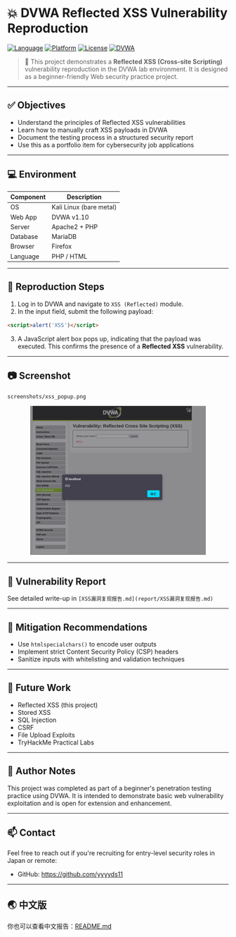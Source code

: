 # 💥 DVWA Reflected XSS Vulnerability Reproduction

[![Language](https://img.shields.io/badge/language-PHP-blue)](https://www.php.net/)
[![Platform](https://img.shields.io/badge/platform-Kali%20Linux-red)](https://www.kali.org/)
[![License](https://img.shields.io/badge/license-Open-brightgreen)]()
[![DVWA](https://img.shields.io/badge/DVWA-v1.10-orange)](https://github.com/digininja/DVWA)

> 🎯 This project demonstrates a **Reflected XSS (Cross-site Scripting)** vulnerability reproduction in the DVWA lab environment. It is designed as a beginner-friendly Web security practice project.

---

## ✅ Objectives

- Understand the principles of Reflected XSS vulnerabilities  
- Learn how to manually craft XSS payloads in DVWA  
- Document the testing process in a structured security report  
- Use this as a portfolio item for cybersecurity job applications

---

## 💻 Environment

| Component | Description             |
| --------- | ----------------------- |
| OS        | Kali Linux (bare metal) |
| Web App   | DVWA v1.10              |
| Server    | Apache2 + PHP           |
| Database  | MariaDB                 |
| Browser   | Firefox                 |
| Language  | PHP / HTML              |

---

## 🧪 Reproduction Steps

1. Log in to DVWA and navigate to `XSS (Reflected)` module.
2. In the input field, submit the following payload:

```html
<script>alert('XSS')</script>
```
3. A JavaScript alert box pops up, indicating that the payload was executed.
    This confirms the presence of a **Reflected XSS** vulnerability.

---

## 📷 Screenshot

```
screenshots/xss_popup.png
```

<div align="center">   <img src="screenshots/xss_popup.png" width="400"/> </div>

---

## 📄 Vulnerability Report

See detailed write-up in `[XSS漏洞复现报告.md](report/XSS漏洞复现报告.md)`

---

## 🔐 Mitigation Recommendations

- Use `htmlspecialchars()` to encode user outputs
- Implement strict Content Security Policy (CSP) headers
- Sanitize inputs with whitelisting and validation techniques

---

## 🧭 Future Work

- Reflected XSS (this project)
- Stored XSS
- SQL Injection
- CSRF
- File Upload Exploits
- TryHackMe Practical Labs

---

## 🧠 Author Notes

This project was completed as part of a beginner's penetration testing practice using DVWA.
 It is intended to demonstrate basic web vulnerability exploitation and is open for extension and enhancement.

---

## 📫 Contact

Feel free to reach out if you're recruiting for entry-level security roles in Japan or remote:

- GitHub: https://github.com/yyyyds11

---

## 🌏 中文版

你也可以查看中文报告：[README.md](./README.md)
